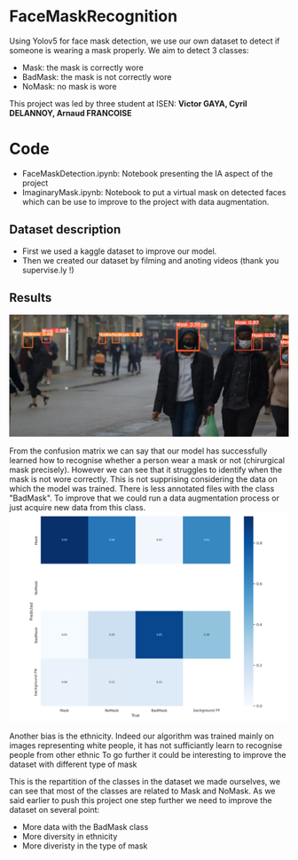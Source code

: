 # FaceMaskRecognition
Using Yolov5 for face mask detection, we use our own dataset to detect if someone is wearing a mask properly.
We aim to detect 3 classes:
- Mask: the mask is correctly wore
- BadMask: the mask is not correctly wore
- NoMask: no mask is wore

This project was led by three student at ISEN: **Victor GAYA, Cyril DELANNOY, Arnaud FRANCOISE**

# Code
- FaceMaskDetection.ipynb: Notebook presenting the IA aspect of the project
- ImaginaryMask.ipynb: Notebook to put a virtual mask on detected faces which can be use to improve to the project with data augmentation.
## Dataset description
* First we used a kaggle dataset to improve our model.
* Then we created our dataset by filming and anoting videos (thank you supervise.ly !)


## Results
![alt text](https://github.com/goldentrex/FaceMaskRecognition/blob/9ddcd6c0c31113d2182c95d7ec3d88270d78387f/Demo/democapture.png)

From the confusion matrix  we can say that our model has successfully learned how to recognise whether a person wear a mask or not (chirurgical mask precisely). However we can see that it struggles to identify when the mask is not wore correctly.
This is not supprising considering the data on which the model was trained. There is less annotated files with the class "BadMask". To improve that we could run a data augmentation process or just acquire new data from this class.
![alt text](https://github.com/goldentrex/FaceMaskRecognition/blob/8448a80c6aca3981e1dbb151463fa288b41dfe3a/Demo/confusionmatrix.png)

Another bias is the ethnicity. Indeed our algorithm was trained mainly on images representing white people, it has not sufficiantly learn to recognise people from other ethnic
To go further it could be interesting to improve the dataset with different type of mask

This is the repartition of the classes in the dataset we made ourselves, we can see that most of the classes are related to Mask and NoMask.
As we said earlier to push this project one step further we need to improve the dataset on several point: 

*   More data with the BadMask class
*   More diversity in ethnicity
*   More diveristy in the type of mask

